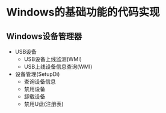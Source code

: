 # Windows的基础功能的代码实现

## Windows设备管理器
 - USB设备
    - USB设备上线监测(WMI)
    - USB上线设备信息查询(WMI)
 - 设备管理(SetupDi)
    - 查询设备信息
    - 禁用设备
    - 卸载设备
    - 禁用U盘(注册表)
